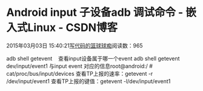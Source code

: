 
# Android input  子设备adb 调试命令 - 嵌入式Linux - CSDN博客

2015年03月03日 15:40:21[写代码的篮球球痴](https://me.csdn.net/weiqifa0)阅读数：965


adb shell getevent    查看input设备属于哪一个event
adb shell getevent dev/input/event1
与input event 对应的信息root@android:/ \# cat/proc/bus/input/devices
查看TP上报的速率：getevent -r /dev/input/event1
查看TP上报的键值：getevent -l/dev/input/event1

